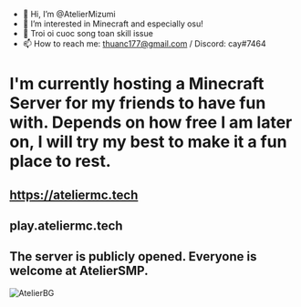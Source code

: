 - 👋 Hi, I’m @AtelierMizumi
- 👀 I’m interested in Minecraft and especially osu!
- 💞️ Troi oi cuoc song toan skill issue
- 📫 How to reach me: thuanc177@gmail.com / Discord: cay#7464

# I'm currently hosting a Minecraft Server for my friends to have fun with. Depends on how free I am later on, I will try my best to make it a fun place to rest.

## https://ateliermc.tech
## play.ateliermc.tech

## The server is publicly opened. Everyone is welcome at AtelierSMP.

![AtelierBG](https://i.imgur.com/U7g4vop.jpeg)

<!---
AtelierMizumi/AtelierMizumi is a ✨ special ✨ repository because its `README.md` (this file) appears on your GitHub profile.
You can click the Preview link to take a look at your changes.
--->

